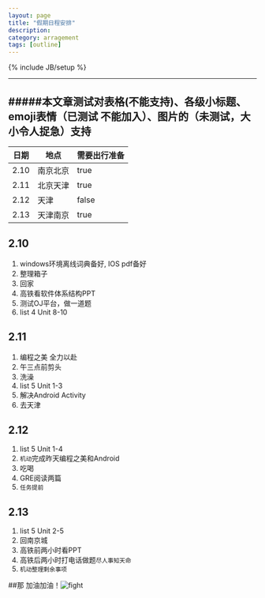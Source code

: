 ```yaml
---
layout: page
title: "假期日程安排"
description: 
category: arragement
tags: [outline]
---
```

{% include JB/setup %}


-------
#####本文章测试对表格(不能支持)、各级小标题、emoji表情（已测试 不能加入）、图片的（未测试，大小令人捉急）支持
----------

| 日期 | 地点 | 需要出行准备 |
|--------|-------|--------------------|
|2.10|南京北京|true
|2.11|北京天津|true
|2.12|天津|false
|2.13|天津南京|true

## 2.10 ##
1. windows环境离线词典备好, IOS pdf备好
2. 整理箱子
3. 回家
4. 高铁看软件体系结构PPT 
5. 测试OJ平台，做一道题
6. list 4 Unit 8-10

## 2.11 ##

1. 编程之美 全力以赴
2. 午三点前剪头
3. 洗澡
4. list 5 Unit 1-3
5. 解决Android Activity
6. 去天津

## 2.12 ##

1. list 5 Unit 1-4
2. `机动`完成昨天编程之美和Android
3. 吃喝
4. GRE阅读两篇
5. `任务提前`

## 2.13 ##

 1. list 5 Unit 2-5
 2. 回南京城
 3. 高铁前两小时看PPT
 4. 高铁后两小时打电话做题`尽人事知天命`
 5. `机动整理剩余事项`

##那 加油加油！![fight][1]


  [1]: http://www.tvscoop.tv/CE+Thai+Boxing+040+shoot+1+Connor.jpg.jpg 